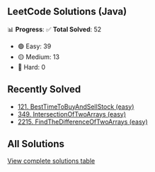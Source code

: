 ## LeetCode Solutions (Java)

📊 **Progress**:
✅ **Total Solved**: 52
- 🟢 Easy: 39
- 🟡 Medium: 13
- 🔴 Hard: 0

## Recently Solved
- [121. BestTimeToBuyAndSellStock (easy)](src/easy/_121_BestTimeToBuyAndSellStock.java)
- [349. IntersectionOfTwoArrays (easy)](src/easy/_349_IntersectionOfTwoArrays.java)
- [2215. FindTheDifferenceOfTwoArrays (easy)](src/easy/_2215_FindTheDifferenceOfTwoArrays.java)

## All Solutions
[View complete solutions table](solutions.md)
